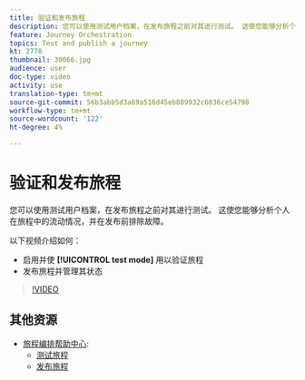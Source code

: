 ```yaml
---
title: 验证和发布旅程
description: 您可以使用测试用户档案，在发布旅程之前对其进行测试。 这使您能够分析个人在旅程中的流动情况，并在发布前排除故障。
feature: Journey Orchestration
topics: Test and publish a journey
kt: 2778
thumbnail: 30066.jpg
audience: user
doc-type: video
activity: use
translation-type: tm+mt
source-git-commit: 56b3abb5d3a69a516d45eb889932c6036ce54798
workflow-type: tm+mt
source-wordcount: '122'
ht-degree: 4%

---
```



# 验证和发布旅程

您可以使用测试用户档案，在发布旅程之前对其进行测试。 这使您能够分析个人在旅程中的流动情况，并在发布前排除故障。

以下视频介绍如何：

* 启用并使 **[!UICONTROL test mode]** 用以验证旅程
* 发布旅程并管理其状态

>[!VIDEO](https://video.tv.adobe.com/v/30066?quality=12)

## 其他资源

* [旅程编排帮助中心](https://docs.adobe.com/content/help/en/journeys/using/journey-orchestration-home.html):
   * [测试旅程](https://docs.adobe.com/content/help/en/journeys/using/building-journeys/journeytesting.html)
   * [发布旅程](https://docs.adobe.com/content/help/en/journeys/using/building-journeys/journeypublication.html)
